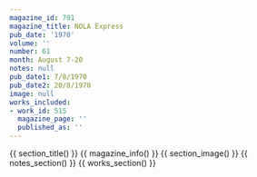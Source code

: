 ```yaml
---
magazine_id: 791
magazine_title: NOLA Express
pub_date: '1970'
volume: ''
number: 61
month: August 7-20
notes: null
pub_date1: 7/8/1970
pub_date2: 20/8/1970
image: null
works_included:
- work_id: 515
  magazine_page: ''
  published_as: ''
---
```


{{ section_title() }}
{{ magazine_info() }}
{{ section_image() }}
{{ notes_section() }}
{{ works_section() }}

